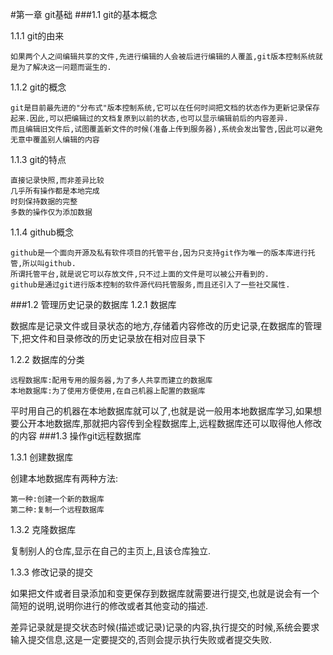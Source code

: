 #第一章 git基础
###1.1 git的基本概念

1.1.1 git的由来 
  
    如果两个人之间编辑共享的文件,先进行编辑的人会被后进行编辑的人覆盖,git版本控制系统就是为了解决这一问题而诞生的.

1.1.2 git的概念

    git是目前最先进的"分布式"版本控制系统,它可以在任何时间把文档的状态作为更新记录保存起来.因此,可以把编辑过的文档复原到以前的状态,也可以显示编辑前后的内容差异.
    而且编辑旧文件后,试图覆盖新文件的时候(准备上传到服务器),系统会发出警告,因此可以避免无意中覆盖别人编辑的内容
1.1.3 git的特点

    直接记录快照,而非差异比较
    几乎所有操作都是本地完成
    时刻保持数据的完整
    多数的操作仅为添加数据

1.1.4 github概念

    github是一个面向开源及私有软件项目的托管平台,因为只支持git作为唯一的版本库进行托管,所以叫github.
    所谓托管平台,就是说它可以存放文件,只不过上面的文件是可以被公开看到的.
    github是通过git进行版本控制的软件源代码托管服务,而且还引入了一些社交属性.
###1.2 管理历史记录的数据库
1.2.1 数据库

数据库是记录文件或目录状态的地方,存储着内容修改的历史记录,在数据库的管理下,把文件和目录修改的历史记录放在相对应目录下

1.2.2 数据库的分类

    远程数据库:配用专用的服务器,为了多人共享而建立的数据库
    本地数据库:为了使用方便使用,在自己机器上配置的数据库

平时用自己的机器在本地数据库就可以了,也就是说一般用本地数据库学习,如果想要公开本地数据库,那就把内容传到全程数据库上,远程数据库还可以取得他人修改的内容
###1.3 操作git远程数据库

1.3.1 创建数据库

创建本地数据库有两种方法:

    第一种:创建一个新的数据库
    第二种:复制一个远程数据库

1.3.2 克隆数据库

复制别人的仓库,显示在自己的主页上,且该仓库独立.

1.3.3 修改记录的提交

如果把文件或者目录添加和变更保存到数据库就需要进行提交,也就是说会有一个简短的说明,说明你进行的修改或者其他变动的描述.

差异记录就是提交状态时候(描述或记录)记录的内容,执行提交的时候,系统会要求输入提交信息,这是一定要提交的,否则会提示执行失败或者提交失败.